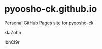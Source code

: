 # pyoosho-ck.github.io
Personal GitHub Pages site for pyoosho-ck














































kIJZohn

IbnCl9r

